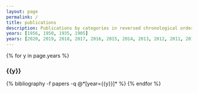 ```yaml
---
layout: page
permalink: /
title: publications
description: Publications by categories in reversed chronological order. Generated by jekyll-scholar.
years: [1956, 1950, 1935, 1905]
years: [2020, 2019, 2018, 2017, 2016, 2015, 2014, 2013, 2012, 2011, 2010, 2009, 2008]
---
```


{% for y in page.years %}
  <h3 class="year">{{y}}</h3>
  {% bibliography -f papers -q @*[year={{y}}]* %}
{% endfor %}
